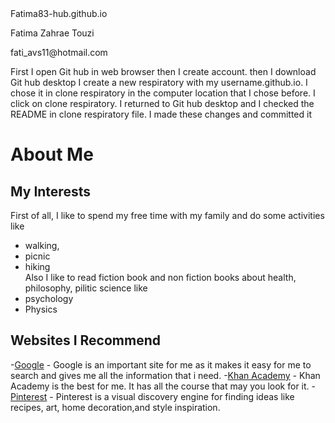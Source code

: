 <head> 
</h>Fatima83-hub.github.io
<p>Fatima Zahrae Touzi
<p>fati_avs11@hotmail.com
<p>First I open Git hub in web browser then I create account. then I download Git hub desktop
I create a new respiratory with my username.github.io.
I chose it in clone respiratory in the computer location that I chose before.
I click on clone respiratory. 
I returned to Git hub desktop and I checked the README in clone respiratory file.
I made these changes and committed it</p>


# About Me
## My Interests  
First of all, I like to spend my free time with my family and do some activities like 
 * walking,  
 * picnic  
 *  hiking   
Also I like to read fiction book and non fiction books about health, philosophy, pilitic science like  
 * psychology
 *  Physics

## Websites I Recommend
   -[Google](https://www.google.com) - Google is an important site for me as it makes it easy for me to search and gives me all the information that i need.
   -[Khan Academy](https://www.khanacademy.org) - Khan Academy is the best for me. It has all the course that may you look for it.
   -[ Pinterest](https://www.pinterest.com) - Pinterest is a visual discovery engine for finding ideas like recipes, art, home decoration,and style inspiration.
